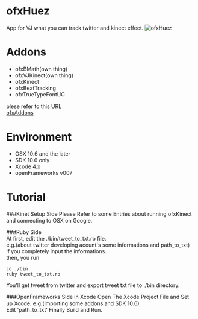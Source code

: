 ofxHuez
====

App for VJ what you can track twitter and kinect effect.
![ofxHuez](http://25.media.tumblr.com/5d72808c0b6c93392f2e0f17613b58e2/tumblr_myvjgeBmz61rtc945o1_1280.png)

Addons
====
* ofxBMath(own thing)
* ofxVJKinect(own thing)
* ofxKinect
* ofxBeatTracking
* ofxTrueTypeFontUC

plese refer to this URL  
[ofxAddons](http://ofxaddons.com/)

Environment
====
* OSX 10.6 and the later
* SDK 10.6 only
* Xcode 4.x
* openFrameworks v007  

Tutorial
====

###Kinet Setup Side
Please Refer to some Entries about running ofxKinect and connecting to OSX on Google.  

###Ruby Side  
At first, edit the ./bin/tweet_to_txt.rb file.   
e.g.(about twitter developing acount's some informations and path_to_txt)  
if you completely input the informations.  
then, you run

`cd ./bin`  
`ruby tweet_to_txt.rb`  

You'll get tweet from twitter and export tweet txt file to ./bin directory.  

###OpenFrameworks Side in Xcode
Open The Xcode Project File and Set up Xcode. e.g.(importing some addons and SDK 10.6)  
Edit 'path_to_txt'
Finally Build and Run.


